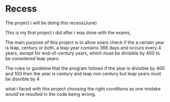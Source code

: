 # Recess
The project i will be doing this recess(June)

This is my first project i did after i was done with the exams, 

The main purpose of this project is to allow users check if the a certain year is leap, century or both, a leap year contains 366 days and occurs every 4 years, except for end-of-century years, which must be divisible by 400 to be considered leap years.

The rules or guideline that the program follows 
if the year is divisible by 400 and 100 then the year is century and leap
non century but leap years must be disivible by 4 

what i faced with this project choosing the right conditions as one mistake would've resulted in the code being wrong.